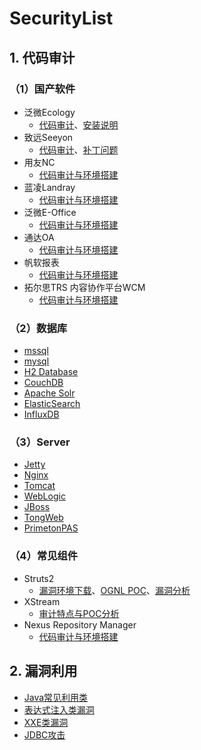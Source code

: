# SecurityList

## 1. 代码审计

### （1）国产软件

* 泛微Ecology
  * [代码审计](Java_OA/EcologyAudit.md)、[安装说明](Java_OA/Ecology9_install.md)
* 致远Seeyon
  * [代码审计](Java_OA/SeeyonAudit.md)、[补丁问题](Java_OA/Seeyon_clazzDecompile.md)
* 用友NC
  * [代码审计与环境搭建](Java_OA/yongyou_NC_Audit.md)
* 蓝凌Landray
  * [代码审计与环境搭建](Java_OA/LandrayEkpAudit.md)
* 泛微E-Office
  * [代码审计与环境搭建](Other_OA/%E6%B3%9B%E5%BE%AEE-Office.md)
* 通达OA
  * [代码审计与环境搭建](Other_OA/%E9%80%9A%E8%BE%BEOA.md)
* 帆软报表
  * [代码审计与环境搭建](Java_OA/FineReportAudit.md)
* 拓尔思TRS 内容协作平台WCM
  * [代码审计与环境搭建](Java_OA/WCM_Audit.md)

### （2）数据库

* [mssql](Database/mssql.md)
* [mysql](Database/mysql.md)
* [H2 Database](Database/H2%20Database.md)
* [CouchDB](Database/CouchDB.md)
* [Apache Solr](Database/Apache%20Solr.md)
* [ElasticSearch](Database/ElasticSearch.md)
* [InfluxDB](Database/InfluxDB.md)

### （3）Server

* [Jetty](Server/Jetty.md)
* [Nginx](Server/Nginx.md)
* [Tomcat](Server/Tomcat.md)
* [WebLogic](Server/Weblogic.md)
* [JBoss](Server/Jboss.md)
* [TongWeb](Server/TongWeb.md)
* [PrimetonPAS](Server/PrimetonPASAudit.md)

### （4）常见组件

* Struts2
  * [漏洞环境下载](https://github.com/ax1sX/SecurityList/tree/main/Struts2/demo)、[OGNL POC](Struts2/POC%E8%A7%A3%E6%9E%90.md)、[漏洞分析](Struts2/Struts2%E6%BC%8F%E6%B4%9E%E5%88%86%E6%9E%90.md)
* XStream
  * [审计特点与POC分析](Java_OA/xstream.md)
* Nexus Repository Manager
  * [代码审计与环境搭建](Java_OA/Nexus%20Repository%20Manager%20Audit.md)

## 2. 漏洞利用

* [Java常见利用类](JavaVulType/%E5%B8%B8%E8%A7%81%E5%88%A9%E7%94%A8%E7%B1%BB.md)
* [表达式注入类漏洞](JavaVulType/Expression.md)
* [XXE类漏洞](JavaVulType/XXE.md)
* [JDBC攻击](JavaVulType/JDBC.md)
